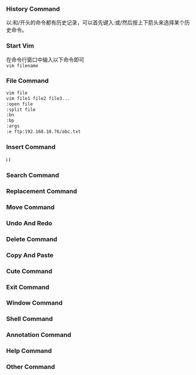### History Command
以:和/开头的命令都有历史记录，可以首先键入:或/然后按上下箭头来选择某个历史命令。

### Start Vim
在命令行窗口中输入以下命令即可  
`vim filename`

### File Command
```bash
vim file  
vim file1 file2 file3...
:open file
:split file
:bn
:bp
:args
:e ftp:192.168.10.76/abc.txt
```
### Insert Command 
i I

### Search Command  

### Replacement Command

### Move Command

### Undo And Redo

### Delete Command

### Copy And Paste

### Cute Command

### Exit Command

### Window Command

### Shell Command

### Annotation Command

### Help Command

### Other Command

